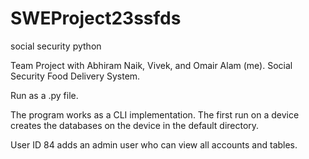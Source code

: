 # SWEProject23ssfds
social security python

Team Project with Abhiram Naik, Vivek, and Omair Alam (me). Social Security Food Delivery System. 

Run as a .py file.

The program works as a CLI implementation. The first run on a device creates the databases on the device in the default directory.

User ID 84 adds an admin user who can view all accounts and tables.
